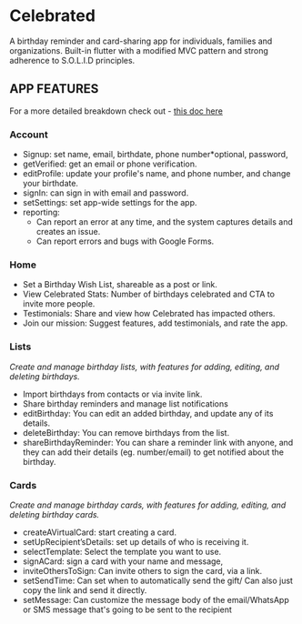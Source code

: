 # Celebrated
A birthday reminder and card-sharing app for individuals, families and organizations. Built-in flutter with a modified MVC pattern and strong adherence to S.O.L.I.D principles. 


## APP FEATURES
For a more detailed breakdown check out - [this doc here](https://docs.google.com/document/d/1QWqqVyUoniQAwhGb1toJ4gVX_i6NNbCs5eygzvI7uwA/edit?usp=sharing)

### Account
  - Signup: set name, email, birthdate, phone number*optional, password, 
  - getVerified: get an email or phone verification. 
  - editProfile: update your profile's name, and phone number, and change your birthdate.
  - signIn: can sign in with email and password.
  - setSettings:  set app-wide settings for the app.
  - reporting: 
    - Can report an error at any time, and the system captures details and creates an issue. 
    - Can report errors and bugs with Google Forms.

### Home
  - Set a Birthday Wish List, shareable as a post or link.
  - View Celebrated Stats: Number of birthdays celebrated and CTA to invite more people.
  - Testimonials: Share and view how Celebrated has impacted others.
  - Join our mission: Suggest features, add testimonials, and rate the app.

 ### Lists
*Create and manage birthday lists, with features for adding, editing, and deleting birthdays.*
- Import birthdays from contacts or via invite link.
- Share birthday reminders and manage list notifications
- editBirthday: You can edit an added birthday, and update any of its details.
- deleteBirthday: You can remove birthdays from the list.
- shareBirthdayReminder: You can share a reminder link with anyone, and they can add their details (eg. number/email) to get notified about the birthday. 
 
### Cards 
*Create and manage birthday cards, with features for adding, editing, and deleting birthday cards.*
  - createAVirtualCard: start creating a card.
  - setUpRecipient’sDetails: set up details of who is receiving it. 
  - selectTemplate: Select the template you want to use. 
  - signACard: sign a card with your name and message, 
  - inviteOthersToSign: Can invite others to sign the card, via a link.
  - setSendTime: Can set when to automatically send the gift/ Can also just copy the link and send it directly. 
  - setMessage: Can customize the message body of the email/WhatsApp or SMS message that's  going to be sent to the recipient
 
